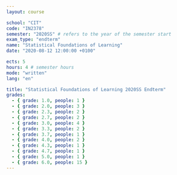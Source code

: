 ```yaml
---
layout: course

school: "CIT"
code: "IN2378"
semester: "2020SS" # refers to the year of the semester start
exam_type: "endterm"
name: "Statistical Foundations of Learning"
date: "2020-08-12 12:00:00 +0100"

ects: 5
hours: 4 # semester hours
mode: "written"
lang: "en"

title: "Statistical Foundations of Learning 2020SS Endterm"
grades:
  - { grade: 1.0, people: 1 }
  - { grade: 2.0, people: 3 }
  - { grade: 2.3, people: 2 }
  - { grade: 2.7, people: 2 }
  - { grade: 3.0, people: 4 }
  - { grade: 3.3, people: 2 }
  - { grade: 3.7, people: 1 }
  - { grade: 4.0, people: 2 }
  - { grade: 4.3, people: 1 }
  - { grade: 4.7, people: 1 }
  - { grade: 5.0, people: 1 }
  - { grade: 6.0, people: 15 }
---
```



